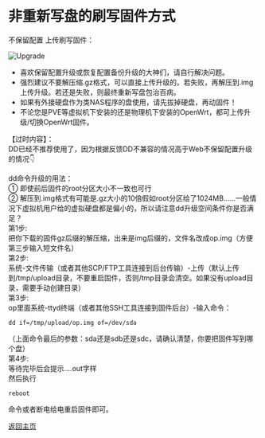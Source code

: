 # 非重新写盘的刷写固件方式

不保留配置 上传刷写固件：         

![Upgrade](https://user-images.githubusercontent.com/73426989/150647733-6862e268-df43-4f4a-8136-0a9dab515a4c.png)              

* 喜欢保留配置升级或恢复配置备份升级的大神们，请自行解决问题。              
* 强烈建议不要解压缩.gz格式，可以直接上传升级的。若失败，再解压到.img上传升级。若还是失败，则最终重新写盘包治百病。                 
* 如果有外接硬盘作为类NAS程序的盘使用，请先拔掉硬盘，再动固件！                   
* 不论您是PVE等虚拟机下安装的还是物理机下安装的OpenWrt，都可上传升级/切换OpenWrt固件。                     



【过时内容】：                
DD已经不推荐使用了，因为根据反馈DD不兼容的情况高于Web不保留配置升级的情况👇                    

dd命令升级的用法：            
① 即使前后固件的root分区大小不一致也可行           
② 解压到.img格式有可能是.gz大小的10倍假如root分区给了1024MB......一般情况下虚拟机用户给的虚拟硬盘都是偏小的，所以请注意dd升级空间条件你是否满足？               
第1步:                
把你下载的固件gz后缀的解压缩，出来是img后缀的，文件名改成op.img（方便第三步输入短文件名）                 
第2步:              
系统-文件传输（或者其他SCP/FTP工具连接到后台传输）-上传（默认上传到/tmp/upload目录，不要重启固件，否则/tmp目录会清空。如果没有upload目录，需要手动创建目录）                 
第3步:               
op里面系统-ttyd终端（或者其他SSH工具连接到固件后台）-输入命令：             

```
dd if=/tmp/upload/op.img of=/dev/sda
```

（上面命令最后的参数：sda还是sdb还是sdc，请确认清楚，你要把固件写到哪个盘）                   
第4步:               
等待完毕后会提示....out字样         
然后执行        

```
reboot
```

命令或者断电给电重启固件即可。                 



[返回主页](https://boduoyejieyi666.github.io/whonolikeboduoyejieyi/)                   





